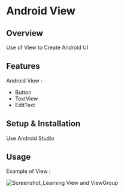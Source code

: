 # Android View

## Overview
Use of View to Create Android UI

## Features
Android View :
- Button
- TextView
- EditText

## Setup & Installation 
Use Android Studio

## Usage
Example of View :

![Screenshot_Learning View and ViewGroup](https://user-images.githubusercontent.com/56164259/68088598-59b20f80-fe93-11e9-852d-100761101929.png)
